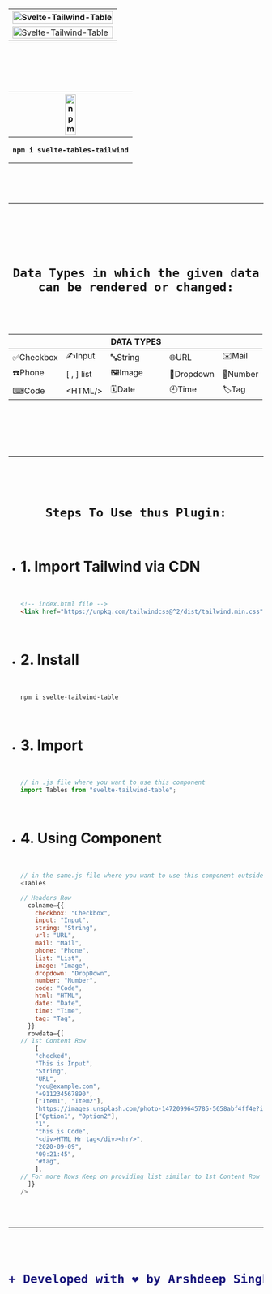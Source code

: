 <h1 align="center">
  <table><tr><th><img width=100% src="https://user-images.githubusercontent.com/56549294/125154417-94477180-e177-11eb-8772-0167bdd7d3b4.png" alt="Svelte-Tailwind-Table"/></th></tr><tr><td><img width=100% src="https://user-images.githubusercontent.com/56549294/125154425-a2958d80-e177-11eb-8741-68707caf8156.png" alt="Svelte-Tailwind-Table"/></td></tr>
</table>
<br>
<br>
  <table><tr><th><a href="https://www.npmjs.com/package/svelte-tables-tailwind"><img width=30% src="https://user-images.githubusercontent.com/56549294/125153433-49c2f680-e171-11eb-93ec-7e0fba7703a8.png" alt="npm"/></a></th></tr><tr><th>
    
    
```
npm i svelte-tables-tailwind
```


</th></tr></table>
<br>
<hr>
<br>
<br>

```Data Types in which the given data can be rendered or changed:```


<br>


|||DATA TYPES|||
|---|---|---|---|---|
|✅Checkbox|✍️Input|🔤String|🌐URL|✉️Mail|
|☎️Phone|[ , ] list|🖼Image|🔽Dropdown|🔢Number|
|⌨Code|<span><</span>HTML/>|🗓Date|🕘Time|🏷Tag|


<br>
<br>
  <hr>
<br>
<br>
  <code align="center">Steps To Use thus Plugin:</code>
  </h1>
  <br>
<ul>
<li><h1> 1. Import Tailwind via CDN</h1> <br>


```html
<!-- index.html file -->
<link href="https://unpkg.com/tailwindcss@^2/dist/tailwind.min.css" rel="stylesheet">
```

</li>
  <br>
<li><h1> 2. Install</h1> <br>


```bash
npm i svelte-tailwind-table
```

</li>
<br>

<li><h1> 3. Import</h1> <br>


```javascript
// in .js file where you want to use this component
import Tables from "svelte-tailwind-table";
```

</li>
  <br>
<li><h1> 4. Using Component</h1> <br>

```javascript
// in the same.js file where you want to use this component outside <script></script> tag
<Tables

// Headers Row
  colname={{
    checkbox: "Checkbox",
    input: "Input",
    string: "String",
    url: "URL",
    mail: "Mail",
    phone: "Phone",
    list: "List",
    image: "Image",
    dropdown: "DropDown",
    number: "Number",
    code: "Code",
    html: "HTML",
    date: "Date",
    time: "Time",
    tag: "Tag",
  }}
  rowdata={[
// 1st Content Row
    [
    "checked",
    "This is Input",
    "String",
    "URL",
    "you@example.com",
    "+911234567890",
    ["Item1", "Item2"],
    "https://images.unsplash.com/photo-1472099645785-5658abf4ff4e?ixlib=rb-1.2.1&ixid=eyJhcHBfaWQiOjEyMDd9&auto=format&fit=facearea&facepad=2&w=256&h=256&q=80",
    ["Option1", "Option2"],
    "1",
    "this is Code",
    "<div>HTML Hr tag</div><hr/>",
    "2020-09-09",
    "09:21:45",
    "#tag",
    ],
// For more Rows Keep on providing list similar to 1st Content Row
  ]}
/>
```

</li>
  </ul>
<br>
<br>
  <hr>
<br>
<br>

<h1 align="center">


```diff
+ Developed with ❤️ by Arshdeep Singh
```

</h1>
